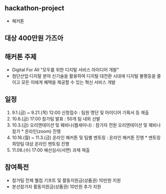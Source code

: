 ## hackathon-project
- 해커톤

## 대상 400만원 가즈아

## 해커톤 주제
- Digital For All "모두를 위한 디지털 서비스 아이디어 개발" 
- 첨단산업·디지털 분야 신기술을 활용하여 디지털 대전환 시대에 
디지털 불평등을 줄이고 모든 이에게 혜택을 제공할 수 있는 혁신 
서비스 개발

## 일정
<ol>
<li>
9.1.(금) ~ 9.21.(목) 12:00
신청접수 : 팀원 명단 및 아이디어 기획서 등 제출
</li>
<li>
10.6.(금) 17:00
참가팀 발표 : 50개 팀 내외 선발
</li>
<li>
10.3.(금)
오리엔테이션 및 웨비나(웹세미나) : 참가자 전원 오리엔테이션 및 웨비나 참가 * 온라인(zoom) 진행
</li>
<li>
10.16.(월) ~ 11.3.(금)
온라인 해커톤 및 팀별 멘토링 : 온라인 해커톤 진행 * 멘토링 희망팀 대상 온라인 멘토링 진행
</li>
<li>
11.08.(수) 17:00
예선심사(서면) 과제 제출
</li>
</ol>

## 참여특전
- 참가팀 전체 웰컴 기프트 및 활동지원금(상품권) 10만원 지원
- 본선참가자 활동지원금(상품권) 10만원 추가 지원






 




